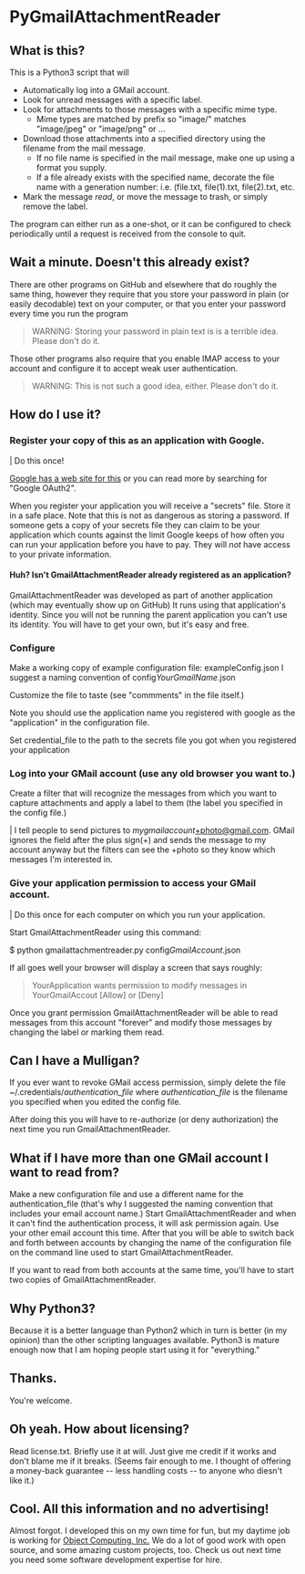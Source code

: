 # PyGmailAttachmentReader

## What is this?

This is a Python3 script that will
* Automatically log into a GMail account.
* Look for unread messages with a specific label.
* Look for attachments to those messages with a specific mime type.
    * Mime types are matched by prefix so "image/" matches "image/jpeg" or
      "image/png" or ...
* Download those attachments into a specified directory using the filename
  from the mail message.
    * If no file name is specified in the mail message, make one up using a format
    you supply.
    * If a file already exists with the specified name, decorate the file name with 
    a generation number: i.e. (file.txt, file(1).txt, file(2).txt, etc.
* Mark the message *read*, or move the message to trash, or simply remove the label.

The program can either run as a one-shot, or it can be configured to check periodically
until a request is received from the console to quit.

## Wait a minute.  Doesn't this already exist?

There are other programs on GitHub and elsewhere that do roughly the same thing,
however they require that you store your password in plain (or easily decodable)
text on your computer, or that you enter your password every time you run the program

> WARNING: Storing your password in plain text is is a terrible idea.  Please don't do it.

Those other programs also require that you enable IMAP access to your account and
configure it to accept weak user authentication.

> WARNING: This is not such a good idea, either.  Please don't do it.

## How do I use it?

### Register your copy of this as an application with Google.

| Do this once!

[Google has a web site for this](https://console.developers.google.com/apis/dashboard)
or you can read more by searching for "Google OAuth2".

When you register your application you will receive a "secrets" file.  Store it
in a safe place.  Note that this is not as dangerous as storing a password.  If
someone gets a copy of your secrets file they can claim to be your application
which counts against the limit Google keeps of how often you can run your application
before you have to pay.  They will *not* have access to your private information.

#### Huh? Isn't GmailAttachmentReader already registered as an application?

GmailAttachmentReader was developed as part of another application (which may eventually show up on GitHub)
It runs using that application's identity.  Since you will not be running the parent application
you can't use its identity.  You will have to get your own, but it's easy and free.

### Configure

Make a working copy of example configuration file: exampleConfig.json
I suggest a naming convention of config*YourGmailName*.json

Customize the file to taste (see "commments" in the file itself.)

Note you should use the application name you registered with google as the
"application" in the configuration file.

Set credential_file to the path to the secrets file you got when
you registered your application

### Log into your GMail account (use any old browser you want to.)
Create a filter that will recognize the messages from which you want to
capture attachments and apply a label to them (the label you specified
in the config file.)

| I tell people to send pictures to *mygmailaccount*+photo@gmail.com.  GMail
ignores the field after the plus sign(+) and sends the message to my account
anyway but the filters can see the +photo so they know which messages I'm
interested in.   

### Give your application permission to access your GMail account.

| Do this once for each computer on which you run your application.

Start GmailAttachmentReader using this command:

 $ python gmailattachmentreader.py config*GmailAccount*.json

If all goes well your browser will display a screen that says roughly:

> YourApplication wants permission to modify messages in YourGmailAccout
   [Allow] or [Deny]

Once you grant permission GmailAttachmentReader will be able to read messages from this account
"forever" and modify those messages by changing the label or marking them read.

## Can I have a Mulligan?

If you ever want to revoke GMail access permission, simply delete the file
~/.credentials/*authentication_file* where *authentication_file* is the
filename you specified when you edited the config file.

After doing this you will have to re-authorize (or deny authorization) the next
time you run GmailAttachmentReader.

## What if I have more than one GMail account I want to read from?

Make a new configuration file and use a different name for the authentication_file
(that's why I suggested the naming convention that includes your email account name.)
Start GmailAttachmentReader and when it can't find the authentication process, it
will ask permission again.  Use your other email account this time.   After that
you will be able to switch back and forth between accounts by changing the
name of the configuration file on the command line used to start GmailAttachmentReader.

If you want to read from both accounts at the same time, you'll have to start
two copies of GmailAttachmentReader.

## Why Python3?

Because it is a better language than Python2 which in turn is better (in my opinion) than
the other scripting languages available.  Python3 is mature enough now that I
am hoping people start using it for "everything."

## Thanks.

You're welcome.

## Oh yeah.  How about licensing?

Read license.txt.   Briefly use it at will.  Just give me credit if it works and
don't blame me if it breaks.  (Seems fair enough to me.  I thought of offering a
money-back guarantee -- less handling costs -- to anyone who diesn't like it.)

## Cool.  All this information and no advertising!

Almost forgot.  I developed this on my own time for fun, but my daytime job is working
for [Object Computing, Inc.](http://ociweb.com/)  We do
a lot of good work with open source, and some amazing custom projects, too.  Check us
out next time you need some software development expertise for hire.  
